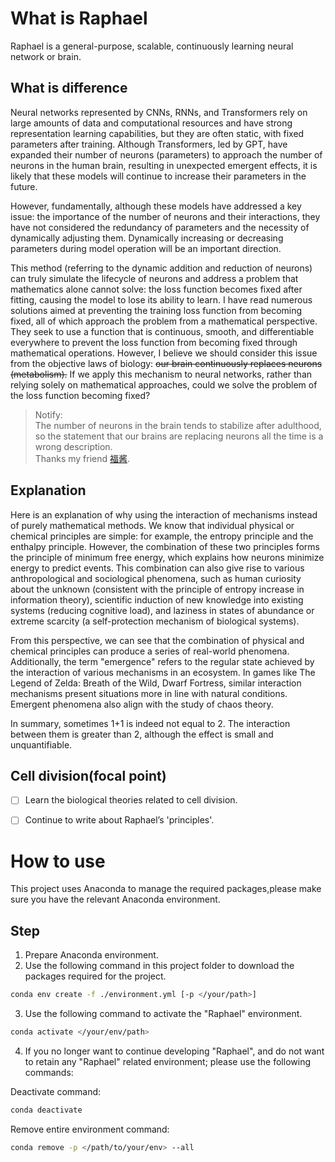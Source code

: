 # What is Raphael
Raphael is a general-purpose, scalable, continuously learning neural network or brain.

## What is difference
Neural networks represented by CNNs, RNNs, and Transformers rely on large amounts of data and computational resources and have strong representation learning capabilities, but they are often static, with fixed parameters after training. Although Transformers, led by GPT, have expanded their number of neurons (parameters) to approach the number of neurons in the human brain, resulting in unexpected emergent effects, it is likely that these models will continue to increase their parameters in the future.

However, fundamentally, although these models have addressed a key issue: the importance of the number of neurons and their interactions, they have not considered the redundancy of parameters and the necessity of dynamically adjusting them. Dynamically increasing or decreasing parameters during model operation will be an important direction.

This method (referring to the dynamic addition and reduction of neurons) can truly simulate the lifecycle of neurons and address a problem that mathematics alone cannot solve: the loss function becomes fixed after fitting, causing the model to lose its ability to learn. I have read numerous solutions aimed at preventing the training loss function from becoming fixed, all of which approach the problem from a mathematical perspective. They seek to use a function that is continuous, smooth, and differentiable everywhere to prevent the loss function from becoming fixed through mathematical operations. However, I believe we should consider this issue from the objective laws of biology: ~~our brain continuously replaces neurons (metabolism).~~ If we apply this mechanism to neural networks, rather than relying solely on mathematical approaches, could we solve the problem of the loss function becoming fixed?

> Notify:  
> The number of neurons in the brain tends to stabilize after adulthood, so the statement that our brains are replacing neurons all the time is a wrong description.  
> Thanks my friend [福酱](18963870758@163.com).

## Explanation
Here is an explanation of why using the interaction of mechanisms instead of purely mathematical methods. We know that individual physical or chemical principles are simple: for example, the entropy principle and the enthalpy principle. However, the combination of these two principles forms the principle of minimum free energy, which explains how neurons minimize energy to predict events. This combination can also give rise to various anthropological and sociological phenomena, such as human curiosity about the unknown (consistent with the principle of entropy increase in information theory), scientific induction of new knowledge into existing systems (reducing cognitive load), and laziness in states of abundance or extreme scarcity (a self-protection mechanism of biological systems).

From this perspective, we can see that the combination of physical and chemical principles can produce a series of real-world phenomena. Additionally, the term "emergence" refers to the regular state achieved by the interaction of various mechanisms in an ecosystem. In games like The Legend of Zelda: Breath of the Wild, Dwarf Fortress, similar interaction mechanisms present situations more in line with natural conditions. Emergent phenomena also align with the study of chaos theory.

In summary, sometimes 1+1 is indeed not equal to 2. The interaction between them is greater than 2, although the effect is small and unquantifiable.

## Cell division(focal point)
- [ ] Learn the biological theories related to cell division.

- [ ] Continue to write about Raphael’s 'principles'.

# How to use
This project uses Anaconda to manage the required packages,please make sure you have the relevant Anaconda environment.
## Step
1. Prepare Anaconda environment.
2. Use the following command in this project folder to download the packages required for the project.
```bash
conda env create -f ./environment.yml [-p </your/path>]
```

3. Use the following command to activate the "Raphael" environment.
```bash
conda activate </your/env/path>
```
4. If you no longer want to continue developing "Raphael", and do not want to retain any "Raphael" related environment; please use the following commands:

Deactivate command:
```bash
conda deactivate
```

Remove entire environment command:
```bash
conda remove -p </path/to/your/env> --all
```